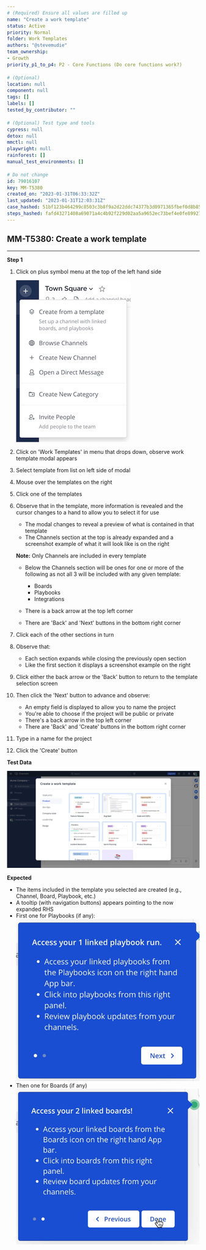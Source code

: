 ```yaml
---
# (Required) Ensure all values are filled up
name: "Create a work template"
status: Active
priority: Normal
folder: Work Templates
authors: "@stevemudie"
team_ownership: 
- Growth
priority_p1_to_p4: P2 - Core Functions (Do core functions work?)

# (Optional)
location: null
component: null
tags: []
labels: []
tested_by_contributor: ""

# (Optional) Test type and tools
cypress: null
detox: null
mmctl: null
playwright: null
rainforest: []
manual_test_environments: []

# Do not change
id: 79016107
key: MM-T5380
created_on: "2023-01-31T06:33:32Z"
last_updated: "2023-01-31T12:03:31Z"
case_hashed: 51bf123b464299c8503c3b8f9a2d22ddc74377b3d0971365fbef0d8b85d250381a1c48bd52bb51f1f370bea28c3a79f7
steps_hashed: fafd43271408a69071a4c4b92f229d02aa5a9652ec73bef4e0fe899272478d49697529999d8e061cd251791ed6d49cac
---
```


<!-- (Auto-generated) Based on frontmatter's "key" and "name" -->

## MM-T5380: Create a work template

---

**Step 1**

1. Click on plus symbol menu at the top of the left hand side

   ![](https://raw.githubusercontent.com/mattermost/mattermost-test-management/main/data/asset/Plus_symbol_menu.png)

2. Click on 'Work Templates' in menu that drops down, observe work template modal appears

3. Select template from list on left side of modal

4. Mouse over the templates on the right

5. Click one of the templates

6. Observe that in the template, more information is revealed and the cursor changes to a hand to allow you to select it for use

   - The modal changes to reveal a preview of what is contained in that template
   - The Channels section at the top is already expanded and a screenshot example of what it will look like is on the right

   **Note:** Only Channels are included in every template

   - Below the Channels section will be ones for one or more of the following as not all 3 will be included with any given template:

     - Boards
     - Playbooks
     - Integrations

   - There is a back arrow at the top left corner

   - There are 'Back' and 'Next' buttons in the bottom right corner

7. Click each of the other sections in turn

8. Observe that:

   - Each section expands while closing the previously open section
   - Like the first section it displays a screenshot example on the right

9. Click either the back arrow or the 'Back' button to return to the template selection screen

10. Then click the 'Next' button to advance and observe:

    - An empty field is displayed to allow you to name the project
    - You're able to choose if the project will be public or private
    - There's a back arrow in the top left corner
    - There are 'Back' and 'Create' buttons in the bottom right corner

11. Type in a name for the project

12. Click the 'Create' button

**Test Data**

![](https://raw.githubusercontent.com/mattermost/mattermost-test-management/main/data/asset/work_template_modal.png)

**Expected**

- The items included in the template you selected are created (e.g., Channel, Board, Playbook, etc.)
- A tooltip (with navigation buttons) appears pointing to the now expanded RHS
- First one for Playbooks (if any):\
  ![](https://raw.githubusercontent.com/mattermost/mattermost-test-management/main/data/asset/tooltip_playbook.png)
- Then one for Boards (if any)\
  ![](https://raw.githubusercontent.com/mattermost/mattermost-test-management/main/data/asset/tooltip_boards.png)
